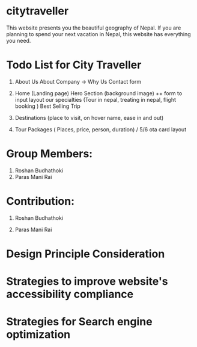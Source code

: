 # citytraveller

This website presents you the beautiful geography of Nepal. If you are planning to spend your next vacation in Nepal, this website has everything you need.

# Todo List for City Traveller

1.  About Us
    About Company
    -> Why Us
    Contact form

2.  Home (Landing page)
    Hero Section (background image) ++ form to input layout
    our specialties (Tour in nepal, treating in nepal, flight booking )
    Best Selling Trip

3.  Destinations
    (place to visit, on hover name, ease in and out)

4.  Tour Packages
    ( Places, price, person, duration) / 5/6 ota card layout



# Group Members:
1. Roshan Budhathoki
2. Paras Mani Rai


# Contribution:
1. Roshan Budhathoki

2. Paras Mani Rai


# Design Principle Consideration


# Strategies to improve website's accessibility compliance


# Strategies for Search engine optimization


